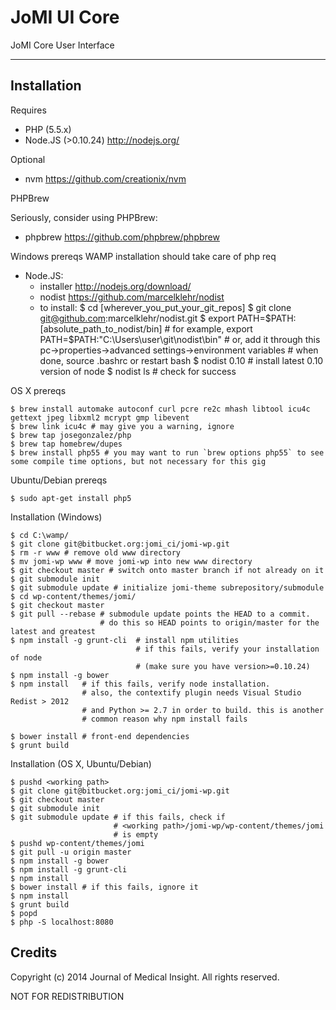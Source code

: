 JoMI UI Core
=======

JoMI Core User Interface

--------
Installation
------------

Requires
* PHP (5.5.x)
* Node.JS (>0.10.24) <http://nodejs.org/>

Optional
* nvm <https://github.com/creationix/nvm>

PHPBrew

Seriously, consider using PHPBrew:
* phpbrew <https://github.com/phpbrew/phpbrew>

Windows prereqs
WAMP installation should take care of php req
* Node.JS:
    * installer <http://nodejs.org/download/>
    * nodist <https://github.com/marcelklehr/nodist>
    * to install:
    $ cd [wherever_you_put_your_git_repos]
    $ git clone git@github.com:marcelklehr/nodist.git
    $ export PATH=$PATH:[absolute_path_to_nodist/bin]   # for example, export PATH=$PATH:"C:\Users\user\git\nodist\bin"
                                                        # or, add it through this pc->properties->advanced settings->environment variables
                                                        # when done, source .bashrc or restart bash
    $ nodist 0.10 # install latest 0.10 version of node
    $ nodist ls # check for success

OS X prereqs

    $ brew install automake autoconf curl pcre re2c mhash libtool icu4c gettext jpeg libxml2 mcrypt gmp libevent
    $ brew link icu4c # may give you a warning, ignore
    $ brew tap josegonzalez/php
    $ brew tap homebrew/dupes
    $ brew install php55 # you may want to run `brew options php55` to see some compile time options, but not necessary for this gig

Ubuntu/Debian prereqs

    $ sudo apt-get install php5

Installation (Windows)

    $ cd C:\wamp/
    $ git clone git@bitbucket.org:jomi_ci/jomi-wp.git
    $ rm -r www # remove old www directory
    $ mv jomi-wp www # move jomi-wp into new www directory
    $ git checkout master # switch onto master branch if not already on it
    $ git submodule init
    $ git submodule update # initialize jomi-theme subrepository/submodule
    $ cd wp-content/themes/jomi/
    $ git checkout master
    $ git pull --rebase # submodule update points the HEAD to a commit.
                        # do this so HEAD points to origin/master for the latest and greatest
    $ npm install -g grunt-cli  # install npm utilities
                                # if this fails, verify your installation of node 
                                # (make sure you have version>=0.10.24)
    $ npm install -g bower 
    $ npm install   # if this fails, verify node installation.
                    # also, the contextify plugin needs Visual Studio Redist > 2012 
                    # and Python >= 2.7 in order to build. this is another
                    # common reason why npm install fails

    $ bower install # front-end dependencies
    $ grunt build

Installation (OS X, Ubuntu/Debian)

    $ pushd <working path>
    $ git clone git@bitbucket.org:jomi_ci/jomi-wp.git
    $ git checkout master
    $ git submodule init
    $ git submodule update # if this fails, check if 
                           # <working path>/jomi-wp/wp-content/themes/jomi
                           # is empty
    $ pushd wp-content/themes/jomi
    $ git pull -u origin master
    $ npm install -g bower
    $ npm install -g grunt-cli
    $ npm install
    $ bower install # if this fails, ignore it
    $ npm install
    $ grunt build
    $ popd
    $ php -S localhost:8080


Credits
-------

Copyright (c) 2014 Journal of Medical Insight.
All rights reserved.

NOT FOR REDISTRIBUTION